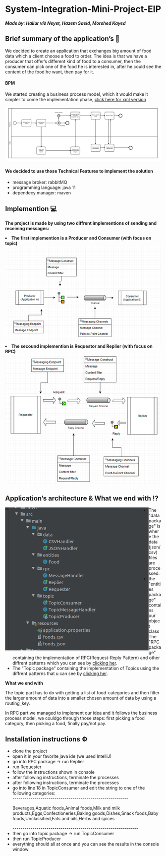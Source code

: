 # System-Integration-Mini-Project-EIP

<h5>Made by: Hallur við Neyst, Hazem Saeid, Morshed Kayed</h5>

<h2>Brief summary of the application’s <g-emoji class="g-emoji" alias="page_with_curl" fallback-src="https://github.githubassets.com/images/icons/emoji/unicode/1f4c3.png">📃</g-emoji></h2>

<p>
  We decided to create an application that exchanges big amount of food data which a client choose a food to order. The idea is that we have a producer that offer’s different kind of food to a consumer, then the consumer can pick one of the food he is interested in, after he could see the content of the food he want, then pay for it.
  
  <h4>BPM</h4>
  
  We started creating a business process model, which it would make it simpler to come the implementation phase, <a href="https://github.com/Mokayed/System-Integration-Mini-Project-EIP/blob/master/diagram.bpmn">click here for xml version</a>
</p>
<img src="https://github.com/Mokayed/System-Integration-Mini-Project-EIP/blob/master/bmpn.png"/>

  
  
  <h4> We decided to use those Technical Features to implement the solution </h4>

  <ul>
  <li>message broker: rabbitMQ</li>
  <li>programming language: java 11</li>
  <li>dependecy manager: maven</li>
</ul>

<h2>Implemention <g-emoji class="g-emoji" alias="computer" fallback-src="https://github.githubassets.com/images/icons/emoji/unicode/1f4bb.png">💻</g-emoji></h2>

<strong>The project is made by using two diffrent implementions of sending and receiving messages:</strong>

  <li><strong>The first implemention is a Producer and Consumer (with focus on topic)</strong></li>
  <img src="https://github.com/Mokayed/System-Integration-Mini-Project-EIP/blob/master/TOPIC.PNG"/>
  <li><strong>The secound implemention is Requestor and Replier (with focus on RPC)</strong></li>
  <img src="https://github.com/Mokayed/System-Integration-Mini-Project-EIP/blob/master/rpc.PNG"/>
    
  <h2>Application’s architecture & What we end with <g-emoji class="g-emoji" alias="interrobang" fallback-src="https://github.githubassets.com/images/icons/emoji/unicode/2049.png">⁉️</g-emoji></h2>
  
  <img src="https://github.com/Mokayed/System-Integration-Mini-Project-EIP/blob/master/image.png" align="left" />


  <ul>
  <li>
  The "data package" is where the data (json/csv) files are processed.
  </li>
  <li>
  the "entities package" contains our object class
  </li>
 The "RPC package" containing the implementation of RPC(Request-Reply Pattern) and other diffrent patterns which you can see by <a href="https://github.com/Mokayed/System-Integration-Mini-Project-EIP/blob/master/rpc.PNG">clicking her</a>. 
  
  <li>
 The "Topic package" containing the implementation of Topics using the diffrent patterns that u can see by <a href="https://github.com/Mokayed/System-Integration-Mini-Project-EIP/blob/master/TOPIC.PNG">clicking her</a>.
  </li>
</ul>

<strong>What we end with</strong>
  
  The topic part has to do with getting a list of food-categories and then filter the larger
  amount of data into a smaller chosen amount of data by using a routing_key.
  
  In RPC part we managed to implement our idea and it follows the business process model, we couldgo through those steps: first picking a food category, then picking a food, finally pay/not pay.
  

<h2>Installation instructions <g-emoji class="g-emoji" alias="gear" fallback-src="https://github.githubassets.com/images/icons/emoji/unicode/2699.png">⚙️</g-emoji></h2>
<ul>
  <li>clone the project</li>
  <li>open it in your favorite java ide (we used IntelliJ)</li>
  <li>go into RPC package -> run Replier </li> 
  <li>run Requester</li>
  <li>follow the instructions shown in console</li>
  <li>after following instructions, terminate the processes</li>
  <li>after following instructions, terminate the processes</li>
  <li>go into line 18 in TopicConsumer and edit the string to one of the following categories:</li>
  ----------------------------------------------------------
  <p>Beverages,Aquatic foods,Animal foods,Milk and milk products,Eggs,Confectioneries,Baking goods,Dishes,Snack foods,Baby foods,Unclassified,Fats and oils,Herbs and spices</p>
  ---------------------------------------------------------------
  <li>then go into topic package -> run TopicConsumer </li>
  <li>then run TopicProducer</li>
  <li>everything should all at once and you can see the results in the console window</li>
</ul>


